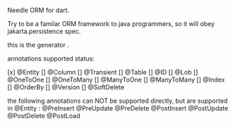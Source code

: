 Needle ORM for dart.

Try to be a familar ORM framework to java programmers, so it will obey jakarta.persistence spec.

this is the generator .

annotations supported status:

[x] @Entity
[] @Column
[] @Transient
[] @Table
[] @ID
[] @Lob
[] @OneToOne
[] @OneToMany
[] @ManyToOne
[] @ManyToMany
[] @Index
[] @OrderBy
[] @Version
[] @SoftDelete

the following annotations can NOT be supported directly, but are supported in @Entity :
@PreInsert
@PreUpdate
@PreDelete
@PostInsert
@PostUpdate
@PostDelete
@PostLoad